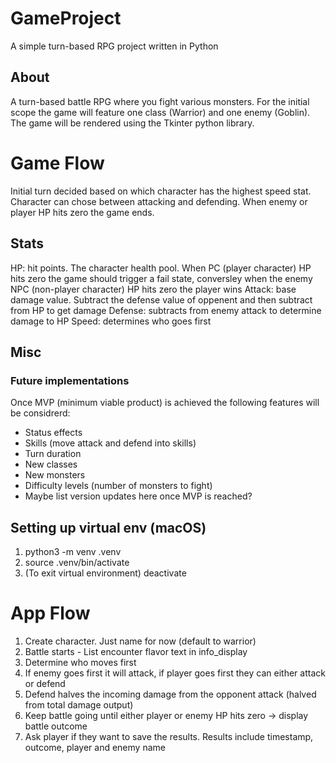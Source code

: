 # GameProject
A simple turn-based RPG project written in Python

## About
A turn-based battle RPG where you fight various monsters.
For the initial scope the game will feature one class (Warrior) and one enemy (Goblin).
The game will be rendered using the Tkinter python library.

# Game Flow
Initial turn decided based on which character has the highest speed stat.
Character can chose between attacking and defending. When enemy or player HP hits zero the game ends.

## Stats
HP: hit points. The character health pool. When PC (player character) HP hits zero the game should trigger a fail state, conversley when the enemy NPC (non-player character) HP hits zero the player wins
Attack: base damage value. Subtract the defense value of oppenent and then subtract from HP to get damage
Defense: subtracts from enemy attack to determine damage to HP
Speed: determines who goes first 

## Misc
### Future implementations
Once MVP (minimum viable product) is achieved the following features will be considrerd:
- Status effects
- Skills (move attack and defend into skills)
- Turn duration
- New classes
- New monsters
- Difficulty levels (number of monsters to fight)
- Maybe list version updates here once MVP is reached?

## Setting up virtual env (macOS)
1) python3 -m venv .venv
2) source .venv/bin/activate
3) (To exit virtual environment) deactivate

# App Flow
1) Create character. Just name for now (default to warrior)
2) Battle starts - List encounter flavor text in info_display
3) Determine who moves first
4) If enemy goes first it will attack, if player goes first they can either attack or defend
5) Defend halves the incoming damage from the opponent attack (halved from total damage output)
6) Keep battle going until either player or enemy HP hits zero -> display battle outcome
7) Ask player if they want to save the results. Results include timestamp, outcome, player and enemy name
